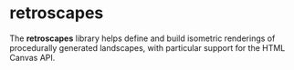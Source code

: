 # retroscapes
The **retroscapes** library helps define and build isometric renderings of procedurally generated landscapes, with particular support for the HTML Canvas API.
